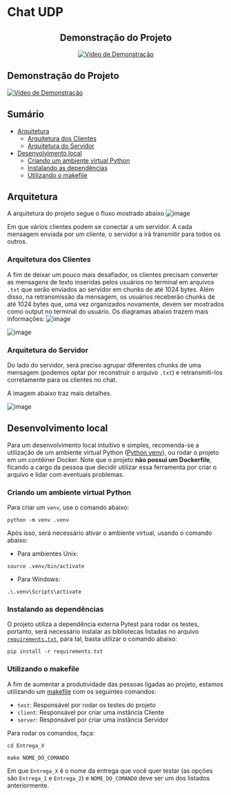 # Chat UDP
## <div align="center"> Demonstração do Projeto</div>

<div align="center">
        <a href="https://www.youtube.com/watch?v=-Kuva1jW7y4">
            <img src="https://img.youtube.com/vi/-Kuva1jW7y4/0.jpg" alt="Vídeo de Demonstração">
        </a>
    </div>

## Demonstração do Projeto

[![Vídeo de Demonstração](https://img.youtube.com/vi/-Kuva1jW7y4/0.jpg)](https://www.youtube.com/watch?v=-Kuva1jW7y4)

## Sumário

- [Arquitetura](#arquitetura)
  - [Arquitetura dos Clientes](#arquitetura-dos-clientes)
  - [Arquitetura do Servidor](#arquitetura-do-servidor)
- [Desenvolvimento local](#desenvolvimento-local)
  - [Criando um ambiente virtual Python](#criando-um-ambiente-virtual-python)
  - [Instalando as dependências](#instalando-as-dependências)
  - [Utilizando o makefile](#utilizando-o-makefile)

## Arquitetura

A arquitetura do projeto segue o fluxo mostrado abaixo
![image](https://github.com/RicardoMorato/ChatUDP/assets/56000167/b41a5aeb-505d-4298-9327-dfb3b3f2b771)

Em que vários clientes podem se conectar a um servidor. A cada mensagem enviada por um cliente, o servidor a irá transmitir para todos os outros.

### Arquitetura dos Clientes

A fim de deixar um pouco mais desafiador, os clientes precisam converter as mensagens de texto inseridas pelos usuários no terminal em arquivos `.txt` que serão enviados ao servidor em chunks de até 1024 bytes. Além disso, na retransmissão da mensagem, os usuários receberão chunks de até 1024 bytes que, uma vez organizados novamente, devem ser mostrados como output no terminal do usuário. Os diagramas abaixo trazem mais informações:
![image](https://github.com/RicardoMorato/ChatUDP/assets/56000167/e8e12ec0-872d-47ea-aa00-8e9a4de9df50)

![image](https://github.com/RicardoMorato/ChatUDP/assets/56000167/e28c17be-e2f6-491f-a62a-4617f530a727)

### Arquitetura do Servidor

Do lado do servidor, será preciso agrupar diferentes chunks de uma mensagem (podemos optar por reconstruir o arquivo `.txt`) e retransmiti-los corretamente para os clientes no chat.

A imagem abaixo traz mais detalhes.

![image](https://github.com/RicardoMorato/ChatUDP/assets/56000167/d7c32711-8a5b-4576-aa39-b5530c963d38)

## Desenvolvimento local

Para um desenvolvimento local intuitivo e simples, recomenda-se a utilização de um ambiente virtual Python ([Python venv](https://www.geeksforgeeks.org/create-virtual-environment-using-venv-python/?ref=ml_lbp)), ou rodar o projeto em um contêiner Docker. Note que o projeto **não possui um Dockerfile**, ficando a cargo da pessoa que decidir utilizar essa ferramenta por criar o arquivo e lidar com eventuais problemas.

### Criando um ambiente virtual Python

Para criar um `venv`, use o comando abaixo:

```shell
python -m venv .venv
```

Após isso, será necessário ativar o ambiente virtual, usando o comando abaixo:

- Para ambientes Unix:

```shell
source .venv/bin/activate
```

- Para Windows:

```shell
.\.venv\Scripts\activate
```

### Instalando as dependências

O projeto utiliza a dependência externa Pytest para rodar os testes, portanto, será necessário instalar as bibliotecas listadas no arquivo [`requirements.txt`](/requirements.txt), para tal, basta utilizar o comando abaixo:

```shell
pip install -r requirements.txt
```

### Utilizando o makefile

A fim de aumentar a produtividade das pessoas ligadas ao projeto, estamos utilizando um [makefile](/makefile) com os seguintes comandos:

- `test`: Responsável por rodar os testes do projeto
- `client`: Responsável por criar uma instância Cliente
- `server`: Responsável por criar uma instância Servidor

Para rodar os comandos, faça:

```shell
cd Entrega_X

make NOME_DO_COMANDO
```

Em que `Entrega_X` é o nome da entrega que você quer testar (as opções são `Entrega_1` e `Entrega_2`) e `NOME_DO_COMANDO` deve ser um dos listados anteriormente.
